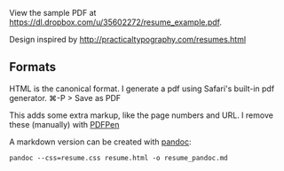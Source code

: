 View the sample PDF at
<https://dl.dropbox.com/u/35602272/resume_example.pdf>.

Design inspired by http://practicaltypography.com/resumes.html

## Formats

HTML is the canonical format.
I generate a pdf using Safari's built-in pdf generator.
⌘-P > Save as PDF

This adds some extra markup, like the page numbers and URL.
I remove these (manually) with [PDFPen](http://www.smilesoftware.com/PDFpen/index.html)

A markdown version can be created with [pandoc](http://johnmacfarlane.net/pandoc/):

```
pandoc --css=resume.css resume.html -o resume_pandoc.md
```


